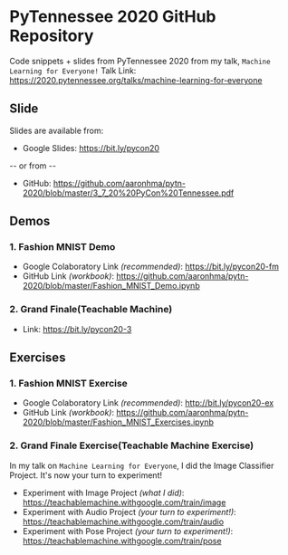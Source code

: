 # PyTennessee 2020 GitHub Repository
Code snippets + slides from PyTennessee 2020 from my talk, ```Machine Learning for Everyone!```
Talk Link: https://2020.pytennessee.org/talks/machine-learning-for-everyone

## Slide
Slides are available from:

* Google Slides: https://bit.ly/pycon20

 -- or from --
 
* GitHub: https://github.com/aaronhma/pytn-2020/blob/master/3_7_20%20PyCon%20Tennessee.pdf

## Demos
### 1. Fashion MNIST Demo
* Google Colaboratory Link *(recommended)*: https://bit.ly/pycon20-fm 
* GitHub Link *(workbook)*: https://github.com/aaronhma/pytn-2020/blob/master/Fashion_MNIST_Demo.ipynb

### 2. Grand Finale(Teachable Machine)
* Link: https://bit.ly/pycon20-3 

## Exercises
### 1. Fashion MNIST Exercise
* Google Colaboratory Link *(recommended)*: http://bit.ly/pycon20-ex
* GitHub Link *(workbook)*: https://github.com/aaronhma/pytn-2020/blob/master/Fashion_MNIST_Exercises.ipynb

### 2. Grand Finale Exercise(Teachable Machine Exercise)
In my talk on ```Machine Learning for Everyone```, I did the Image Classifier Project. It's now your turn to experiment!
* Experiment with Image Project *(what I did)*: https://teachablemachine.withgoogle.com/train/image
* Experiment with Audio Project *(your turn to experiment!)*: https://teachablemachine.withgoogle.com/train/audio
* Experiment with Pose Project *(your turn to experiment!)*: https://teachablemachine.withgoogle.com/train/pose

